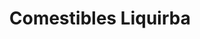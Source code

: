 ---
title: "Comestibles Liquirba"
url: /la-linea-de-la-concepcion/comestibles-liquirba/
shop: comodidad
---